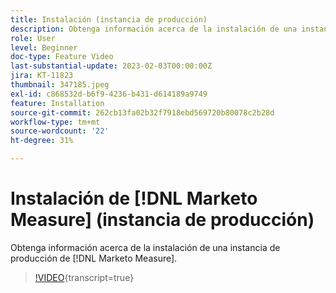 ```yaml
---
title: Instalación (instancia de producción)
description: Obtenga información acerca de la instalación de una instancia de producción de  [!DNL Marketo Measure].
role: User
level: Beginner
doc-type: Feature Video
last-substantial-update: 2023-02-03T00:00:00Z
jira: KT-11823
thumbnail: 347185.jpeg
exl-id: c868532d-b6f9-4236-b431-d614189a9749
feature: Installation
source-git-commit: 262cb13fa02b32f7918ebd569720b80078c2b28d
workflow-type: tm+mt
source-wordcount: '22'
ht-degree: 31%

---
```


# Instalación de [!DNL Marketo Measure] (instancia de producción)

Obtenga información acerca de la instalación de una instancia de producción de [!DNL Marketo Measure].

>[!VIDEO](https://video.tv.adobe.com/v/3421817/?learn=on&captions=spa){transcript=true}
